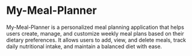 # My-Meal-Planner
My-Meal-Planner is a personalized meal planning application that helps users create, manage, and customize weekly meal plans based on their dietary preferences. It allows users to add, view, and delete meals, track daily nutritional intake, and maintain a balanced diet with ease.
